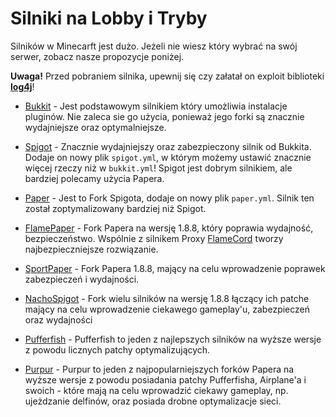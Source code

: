 # Silniki na Lobby i Tryby
Silników w Minecarft jest dużo. Jeżeli nie wiesz który wybrać na swój serwer, zobacz nasze propozycje poniżej.

**Uwaga!** Przed pobraniem silnika, upewnij się czy załatał on exploit biblioteki **[log4j](https://cve.mitre.org/cgi-bin/cvename.cgi?name=CVE-2021-44228)**!

- [Bukkit](https://serverjars.com/more/bukkit) - Jest podstawowym silnikiem który umożliwia instalacje pluginów. Nie zaleca sie go użycia, ponieważ jego forki są znacznie wydajniejsze oraz optymalniejsze.

- [Spigot](https://serverjars.com/more/spigot) - Znacznie wydajniejszy oraz zabezpieczony silnik od Bukkita. Dodaje on nowy plik `spigot.yml`, w którym możemy ustawić znacznie więcej rzeczy niż w `bukkit.yml`! Spigot jest dobrym silnikiem, ale bardziej polecamy użycia Papera.

- [Paper](https://papermc.io) - Jest to Fork Spigota, dodaje on nowy plik `paper.yml`. Silnik ten został zoptymalizowany bardziej niż Spigot. 

- [FlamePaper](https://github.com/2lstudios-mc/FlamePaper/releases) - Fork Papera na wersję 1.8.8, który poprawia wydajność, bezpieczeństwo. Wspólnie z silnikem Proxy [FlameCord](https://github.com/2lstudios-mc/FlameCord) tworzy najbezpieczniejsze rozwiązanie.

- [SportPaper](https://github.com/Electroid/Sportpaper) - Fork Papera 1.8.8, mający na celu wprowadzenie poprawek zabezpieczeń i wydajności.

- [NachoSpigot](https://github.com/CobbleSword/NachoSpigot) - Fork wielu silników na wersję 1.8.8 łączący ich patche mający na celu wprowadzenie ciekawego gameplay'u, zabezpieczeń oraz wydajności

- [Pufferfish](https://pufferfish.gg) - Pufferfish to jeden z najlepszych silników na wyższe wersje z powodu licznych patchy optymalizujących.

- [Purpur](https://purpurmc.org) - Purpur to jeden z najpopularniejszych forków Papera na wyższe wersje z powodu posiadania patchy Pufferfisha, Airplane'a i swoich - które mają na celu wprowadzić ciekawy gameplay, np. ujeżdzanie delfinów, oraz posiada drobne optymalizacje sieci.

